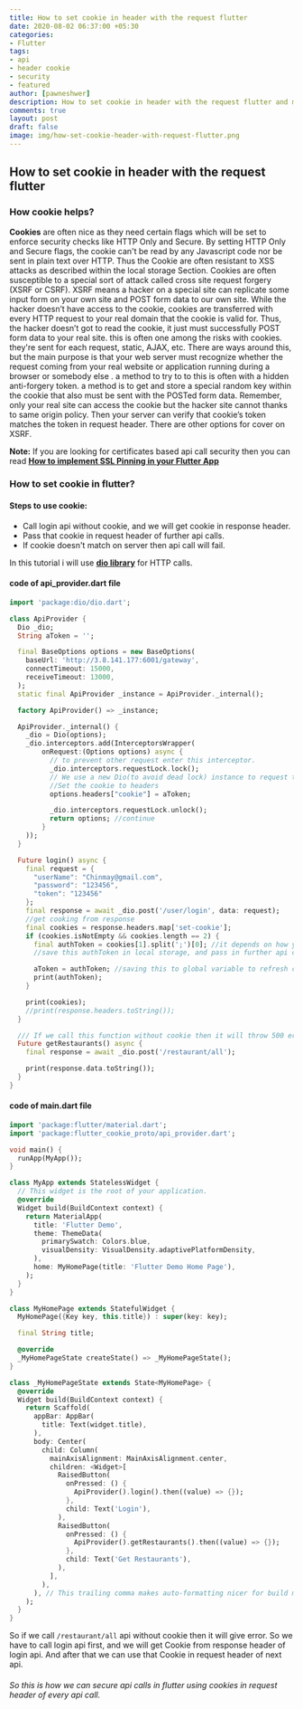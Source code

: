```yaml
---
title: How to set cookie in header with the request flutter
date: 2020-08-02 06:37:00 +05:30
categories:
- Flutter
tags:
- api
- header cookie
- security
- featured
author: [pawneshwer]
description: How to set cookie in header with the request flutter and make rest api calls authenticated and secure. How do I make an http request using cookies on flutter?
comments: true
layout: post
draft: false
image: img/how-set-cookie-header-with-request-flutter.png
---
```


## How to set cookie in header with the request flutter

### How cookie helps?

**Cookies** are often nice as they need certain flags which will be set to enforce security checks like HTTP Only and Secure. By setting HTTP Only and Secure flags, the cookie can't be read by any Javascript code nor be sent in plain text over HTTP. Thus the Cookie are often resistant to XSS attacks as described within the local storage Section. Cookies are often susceptible to a special sort of attack called cross site request forgery (XSRF or CSRF). XSRF means a hacker on a special site can replicate some input form on your own site and POST form data to our own site. While the hacker doesn’t have access to the cookie, cookies are transferred with every HTTP request to your real domain that the cookie is valid for. Thus, the hacker doesn’t got to read the cookie, it just must successfully POST form data to your real site. this is often one among the risks with cookies. they're sent for each request, static, AJAX, etc. There are ways around this, but the main purpose is that your web server must recognize whether the request coming from your real website or application running during a browser or somebody else . a method to try to to this is often with a hidden anti-forgery token. a method is to get and store a special random key within the cookie that also must be sent with the POSTed form data. Remember, only your real site can access the cookie but the hacker site cannot thanks to same origin policy. Then your server can verify that cookie’s token matches the token in request header. There are other options for cover on XSRF.

**Note:** If you are looking for certificates based api call security then you can read [**How to implement SSL Pinning in your Flutter App**](https://learnpainless.com/flutter/how-implement-ssl-pinning-your-flutter-app/)

### How to set cookie in flutter?

#### Steps to use cookie:

- Call login api without cookie, and we will get cookie in response header.
- Pass that cookie in request header of further api calls.
- If cookie doesn't match on server then api call will fail.

In this tutorial i will use [**dio library**](https://pub.dev/packages/dio) for HTTP calls.

#### code of api_provider.dart file

```dart
import 'package:dio/dio.dart';

class ApiProvider {
  Dio _dio;
  String aToken = '';

  final BaseOptions options = new BaseOptions(
    baseUrl: 'http://3.8.141.177:6001/gateway',
    connectTimeout: 15000,
    receiveTimeout: 13000,
  );
  static final ApiProvider _instance = ApiProvider._internal();

  factory ApiProvider() => _instance;

  ApiProvider._internal() {
    _dio = Dio(options);
    _dio.interceptors.add(InterceptorsWrapper(
        onRequest:(Options options) async {
          // to prevent other request enter this interceptor.
          _dio.interceptors.requestLock.lock();
          // We use a new Dio(to avoid dead lock) instance to request token.
          //Set the cookie to headers
          options.headers["cookie"] = aToken;

          _dio.interceptors.requestLock.unlock();
          return options; //continue
        }
    ));
  }

  Future login() async {
    final request = {
      "userName": "Chinmay@gmail.com",
      "password": "123456",
      "token": "123456"
    };
    final response = await _dio.post('/user/login', data: request);
    //get cooking from response
    final cookies = response.headers.map['set-cookie'];
    if (cookies.isNotEmpty && cookies.length == 2) {
      final authToken = cookies[1].split(';')[0]; //it depends on how your server sending cookie
      //save this authToken in local storage, and pass in further api calls.

      aToken = authToken; //saving this to global variable to refresh current api calls to add cookie.
      print(authToken);
    }

    print(cookies);
    //print(response.headers.toString());
  }

  /// If we call this function without cookie then it will throw 500 err.
  Future getRestaurants() async {
    final response = await _dio.post('/restaurant/all');

    print(response.data.toString());
  }
}
```

#### code of main.dart file

```dart
import 'package:flutter/material.dart';
import 'package:flutter_cookie_proto/api_provider.dart';

void main() {
  runApp(MyApp());
}

class MyApp extends StatelessWidget {
  // This widget is the root of your application.
  @override
  Widget build(BuildContext context) {
    return MaterialApp(
      title: 'Flutter Demo',
      theme: ThemeData(
        primarySwatch: Colors.blue,
        visualDensity: VisualDensity.adaptivePlatformDensity,
      ),
      home: MyHomePage(title: 'Flutter Demo Home Page'),
    );
  }
}

class MyHomePage extends StatefulWidget {
  MyHomePage({Key key, this.title}) : super(key: key);

  final String title;

  @override
  _MyHomePageState createState() => _MyHomePageState();
}

class _MyHomePageState extends State<MyHomePage> {
  @override
  Widget build(BuildContext context) {
    return Scaffold(
      appBar: AppBar(
        title: Text(widget.title),
      ),
      body: Center(
        child: Column(
          mainAxisAlignment: MainAxisAlignment.center,
          children: <Widget>[
            RaisedButton(
              onPressed: () {
                ApiProvider().login().then((value) => {});
              },
              child: Text('Login'),
            ),
            RaisedButton(
              onPressed: () {
                ApiProvider().getRestaurants().then((value) => {});
              },
              child: Text('Get Restaurants'),
            ),
          ],
        ),
      ), // This trailing comma makes auto-formatting nicer for build methods.
    );
  }
}

```

So if we call `/restaurant/all` api without cookie then it will give error. So we have to call login api first, and we will get Cookie from response header of login api. And after that we can use that Cookie in request header of next api.

###### So this is how we can secure api calls in flutter using cookies in request header of every api call.